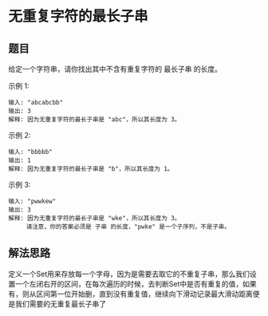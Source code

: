 # 无重复字符的最长子串
## 题目
给定一个字符串，请你找出其中不含有重复字符的 最长子串 的长度。

示例 1:
~~~
输入: "abcabcbb"
输出: 3 
解释: 因为无重复字符的最长子串是 "abc"，所以其长度为 3。
~~~
示例 2:
~~~
输入: "bbbbb"
输出: 1
解释: 因为无重复字符的最长子串是 "b"，所以其长度为 1。
~~~
示例 3:
~~~
输入: "pwwkew"
输出: 3
解释: 因为无重复字符的最长子串是 "wke"，所以其长度为 3。
     请注意，你的答案必须是 子串 的长度，"pwke" 是一个子序列，不是子串。
~~~
## 解法思路
定义一个Set用来存放每一个字母，因为是需要去取它的不重复子串，那么我们设置一个左闭右开的区间，在每次遍历的时候，去判断Set中是否有重复的值，如果有，则从区间第一位开始删，直到没有重复值，继续向下滑动记录最大滑动距离便是我们需要的无重复最长子串了
